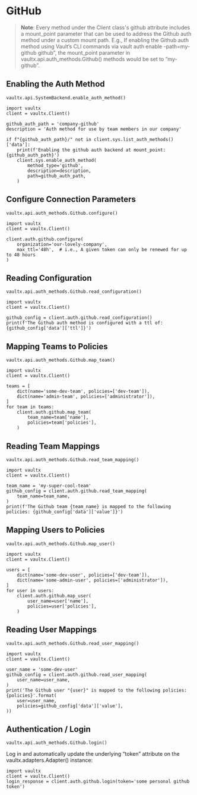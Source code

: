 # GitHub

>**Note**: Every method under the Client class's github attribute includes a mount_point parameter that can be used to address the Github auth method under a custom mount path. E.g., If enabling the Github auth method using Vault’s CLI commands via vault auth enable -path=my-github github”, the mount_point parameter in vaultx.api.auth_methods.Github() methods would be set to “my-github”.

## Enabling the Auth Method

`vaultx.api.SystemBackend.enable_auth_method()`

```python3
import vaultx
client = vaultx.Client()

github_auth_path = 'company-github'
description = 'Auth method for use by team members in our company'

if f"{github_auth_path}/" not in client.sys.list_auth_methods()['data']:
    print(f'Enabling the github auth backend at mount_point: {github_auth_path}')
    client.sys.enable_auth_method(
        method_type='github',
        description=description,
        path=github_auth_path,
    )
```

## Configure Connection Parameters

`vaultx.api.auth_methods.Github.configure()`

```python3
import vaultx
client = vaultx.Client()

client.auth.github.configure(
    organization='our-lovely-company',
    max_ttl='48h',  # i.e., A given token can only be renewed for up to 48 hours
)
```

## Reading Configuration

`vaultx.api.auth_methods.Github.read_configuration()`

```python3
import vaultx
client = vaultx.Client()

github_config = client.auth.github.read_configuration()
print(f'The Github auth method is configured with a ttl of: {github_config['data']['ttl']}')
```

## Mapping Teams to Policies

`vaultx.api.auth_methods.Github.map_team()`

```python3
import vaultx
client = vaultx.Client()

teams = [
    dict(name='some-dev-team', policies=['dev-team']),
    dict(name='admin-team', policies=['administrator']),
]
for team in teams:
    client.auth.github.map_team(
        team_name=team['name'],
        policies=team['policies'],
    )
```

## Reading Team Mappings

`vaultx.api.auth_methods.Github.read_team_mapping()`

```python3
import vaultx
client = vaultx.Client()

team_name = 'my-super-cool-team'
github_config = client.auth.github.read_team_mapping(
    team_name=team_name,
)
print(f'The Github team {team_name} is mapped to the following policies: {github_config['data']['value']}')
```

## Mapping Users to Policies

`vaultx.api.auth_methods.Github.map_user()`

```python3
import vaultx
client = vaultx.Client()

users = [
    dict(name='some-dev-user', policies=['dev-team']),
    dict(name='some-admin-user', policies=['administrator']),
]
for user in users:
    client.auth.github.map_user(
        user_name=user['name'],
        policies=user['policies'],
    )
```

## Reading User Mappings

`vaultx.api.auth_methods.Github.read_user_mapping()`

```python3
import vaultx
client = vaultx.Client()

user_name = 'some-dev-user'
github_config = client.auth.github.read_user_mapping(
    user_name=user_name,
)
print('The Github user "{user}" is mapped to the following policies: {policies}'.format(
    user=user_name,
    policies=github_config['data']['value'],
))
```

## Authentication / Login

`vaultx.api.auth_methods.Github.login()`

Log in and automatically update the underlying “token” attribute on the vaultx.adapters.Adapter() instance:

```python3
import vaultx
client = vaultx.Client()
login_response = client.auth.github.login(token='some personal github token')
```
